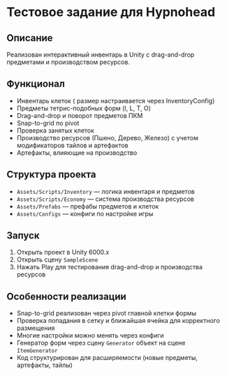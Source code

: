 # Тестовое задание для Hypnohead

## Описание
Реализован интерактивный инвентарь в Unity с drag-and-drop предметами и производством ресурсов.

## Функционал
- Инвентарь клеток ( размер настраивается через InventoryConfig)
- Предметы тетрис-подобных форм (I, L, T, O)
- Drag-and-drop и поворот предметов ПКМ
- Snap-to-grid по pivot
- Проверка занятых клеток
- Производство ресурсов (Пшено, Дерево, Железо) с учетом модификаторов тайлов и артефактов
- Артефакты, влияющие на производство

## Структура проекта
- `Assets/Scripts/Inventory` — логика инвентаря и предметов
- `Assets/Scripts/Economy` — система производства ресурсов
- `Assets/Prefabs` — префабы предметов и клеток
- `Assets/Configs` — конфиги по настройке игры

## Запуск
1. Открыть проект в Unity 6000.x
2. Открыть сцену `SampleScene`
3. Нажать Play для тестирования drag-and-drop и производства ресурсов

## Особенности реализации
- Snap-to-grid реализован через pivot главной клетки формы
- Проверка попадания в сетку и ближайшая ячейка для корректного размещения
- Многие настройки можно менять через конфиги
- Генератор форм через сцену `Generator` объект на сцене `ItemGenerator`
- Код структурирован для расширяемости (новые предметы, артефакты, тайлы)
